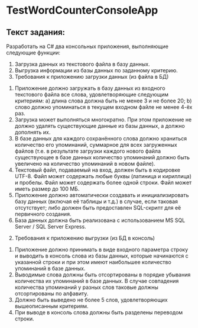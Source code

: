 # TestWordCounterConsoleApp

## Текст задания: 
Разработать на C# два консольных приложения, выполняющие следующие функции:
1. Загрузка данных из текстового файла в базу данных.
2. Выгрузка информации из базы данных по заданному критерию.  
1. Требования к приложению загрузки данных (из файла в БД)
  1) Приложение должно загружать в базу данных из входного текстового файла все слова,
удовлетворяющие следующим критериям:
    a) длина слова должна быть не менее 3 и не более 20;
    b) слово должно упоминаться в текущем входном файле не менее 4-ёх раз.
  2) Загрузка может выполняться многократно. При этом приложение не должно удалять
существующие данные из базы данных, а должно дополнять их.
  3) В базе данных для каждого сохранённого слова должно храниться количество его упоминаний,
суммарное для всех загруженных файлов (т.е. в результате загрузки каждого нового файла
существующее в базе данных количество упоминаний должно быть увеличено на количество
упоминаний в новом файле).
  4) Текстовый файл, подаваемый на вход, должен быть в кодировке UTF-8. Файл может содержать
любые буквы (латиница и кириллица) и пробелы. Файл может содержать более одной строки. Файл
может иметь размер до 100 МБ.
  5) Приложение должно автоматически создавать и инициализировать базу данных (включая её
таблицы и т.д.) в случае, если таковая отсутствует; либо должен быть предоставлен SQL-скрипт для
её первичного создания.
  6) База данных должна быть реализована с использованием MS SQL Server / SQL Server Express.
2. Требования к приложению выгрузки (из БД в консоль)
  1) Приложение должно принимать в виде входного параметра строку и выводить в консоль слова из
базы данных, которые начинаются с указанной строки и при этом имеют наибольшее количество
упоминаний в базе данных.
  2) Выводимые слова должны быть отсортированы в порядке убывания количества их упоминаний в
базе данных. В случае совпадения количества упоминаний у разных слов таковые должны
отсортированы по алфавиту.
  3) Должно быть выведено не более 5 слов, удовлетворяющих вышеописанным критериям.
  4) При выводе в консоль слова должны быть разделены переводом строки.

